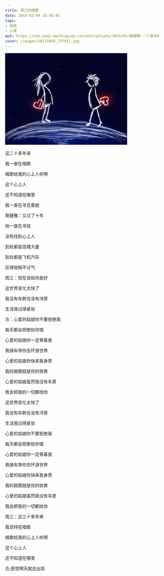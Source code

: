 ```yaml
---
title: 周三的情歌
date: 2019-03-09 18:38:45
tags: 
- 随笔
- 心情
mp3: https://cdn.yoqi.me/blog/wp-content/uploads/2019/03/蔡健雅-一个歌手的情书.mp3
cover: /images/16123958_737911.jpg
---
```

![](/images/16123958_737911.jpg)


这二十多年来

我一直在唱歌

唱歌给我的心上人听啊

这个心上人

还不知道在哪里

我一直在寻觅着她

蔡健雅：又过了十年

他一直在寻找

没有找到心上人

到处都是高楼大厦

到处都是飞机汽车

压得他喘不过气

周三：现在该如何是好

这世界变化太快了

我没有存款也没有洋房

生活我过得紧张

合：心爱的姑娘你不要拒绝我

每天都会把歌给你唱

心爱的姑娘你一定等着我

我骑车带你去环游世界

心爱的姑娘你快来我身旁

我的肩膀就是你的依靠

心爱的姑娘虽然我没有车房

我会把我的一切都给你


这世界变化太快了

我没有存款也没有洋房

生活我过得紧张

心爱的姑娘你不要拒绝我

每天都会把歌给你唱

心爱的姑娘你一定等着我

我骑车带你去环游世界

心爱的姑娘你快来我身旁

我的肩膀就是你的依靠

心爱的姑娘虽然我没有车房

我会把我的一切都给你

周三：这三十多年来

我坚持在唱歌

唱歌给我的心上人听啊

这个心上人

还不知道在哪里

合;感觉明天就会出现
